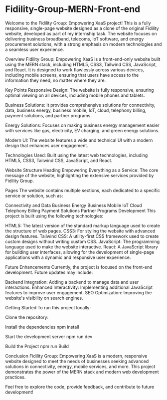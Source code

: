 # Fidility-Group-MERN-Front-end

Welcome to the Fidility Group: Empowering XaaS project! This is a fully responsive, single-page website designed as a clone of the original Fidility website, developed as part of my internship task. The website focuses on delivering business broadband, telecoms, IoT software, and energy procurement solutions, with a strong emphasis on modern technologies and a seamless user experience.

Overview
Fidility Group: Empowering XaaS is a front-end-only website built using the MERN stack, including HTML5, CSS3, Tailwind CSS, JavaScript, and React. It is designed to work flawlessly across various devices, including mobile screens, ensuring that users have access to the information they need, no matter where they are.

Key Points
Responsive Design:
The website is fully responsive, ensuring optimal viewing on all devices, including mobile phones and tablets.

Business Solutions:
It provides comprehensive solutions for connectivity, data, business energy, business mobile, IoT, cloud, telephony billing, payment solutions, and partner programs.

Energy Solutions:
Focuses on making business energy management easier with services like gas, electricity, EV charging, and green energy solutions.

Modern UI:
The website features a wide and technical UI with a modern design that enhances user engagement.

Technologies Used:
Built using the latest web technologies, including HTML5, CSS3, Tailwind CSS, JavaScript, and React.

Website Structure
Heading
Empowering Everything as a Service: The core message of the website, highlighting the extensive services provided by Fidility Group.

Pages
The website contains multiple sections, each dedicated to a specific service or solution, such as:

Connectivity and Data
Business Energy
Business Mobile
IoT
Cloud
Telephony Billing
Payment Solutions
Partner Programs
Development
This project is built using the following technologies:

HTML5: The latest version of the standard markup language used to create the structure of web pages. CSS3: For styling the website with advanced design features. Tailwind CSS: A utility-first CSS framework used to create custom designs without writing custom CSS. JavaScript: The programming language used to make the website interactive. React: A JavaScript library for building user interfaces, allowing for the development of single-page applications with a dynamic and responsive user experience.

Future Enhancements
Currently, the project is focused on the front-end development. Future updates may include:

Backend Integration: Adding a backend to manage data and user interactions. Enhanced Interactivity: Implementing additional JavaScript features to improve user engagement. SEO Optimization: Improving the website's visibility on search engines.

Getting Started
To run this project locally:

Clone the repository:

Install the dependencies
npm install

Start the development server
npm run dev

Build the Project
npm run Build

Conclusion
Fidility Group: Empowering XaaS is a modern, responsive website designed to meet the needs of businesses seeking advanced solutions in connectivity, energy, mobile services, and more. This project demonstrates the power of the MERN stack and modern web development practices.

Feel free to explore the code, provide feedback, and contribute to future development!

